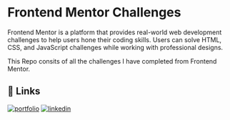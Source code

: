 
# Frontend Mentor Challenges

Frontend Mentor is a platform that provides real-world web development challenges to help users hone their coding skills. Users can solve HTML, CSS, and JavaScript challenges while working with professional designs.

This Repo consits of all the challenges I have completed from Frontend Mentor.


## 🔗 Links
[![portfolio](https://img.shields.io/badge/my_portfolio-000?style=for-the-badge&logo=ko-fi&logoColor=white)](https://arindam-sankar-das.vercel.app/)
[![linkedin](https://img.shields.io/badge/linkedin-0A66C2?style=for-the-badge&logo=linkedin&logoColor=white)](https://www.linkedin.com/in/arindam-sankar-das-998523220/)


